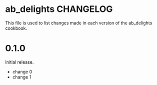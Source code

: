# ab_delights CHANGELOG

This file is used to list changes made in each version of the ab_delights cookbook.

# 0.1.0

Initial release.

- change 0
- change 1


